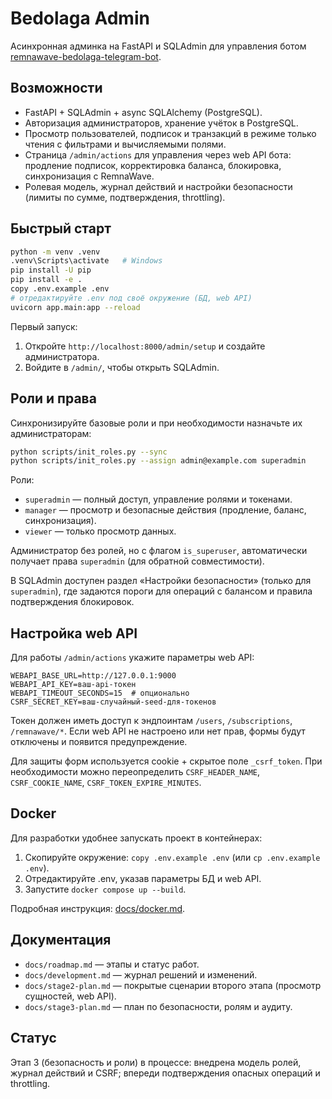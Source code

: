 # Bedolaga Admin

Асинхронная админка на FastAPI и SQLAdmin для управления ботом [remnawave-bedolaga-telegram-bot](https://github.com/Fr1ngg/remnawave-bedolaga-telegram-bot).

## Возможности

- FastAPI + SQLAdmin + async SQLAlchemy (PostgreSQL).
- Авторизация администраторов, хранение учёток в PostgreSQL.
- Просмотр пользователей, подписок и транзакций в режиме только чтения с фильтрами и вычисляемыми полями.
- Страница `/admin/actions` для управления через web API бота: продление подписок, корректировка баланса, блокировка, синхронизация с RemnaWave.
- Ролевая модель, журнал действий и настройки безопасности (лимиты по сумме, подтверждения, throttling).

## Быстрый старт

```bash
python -m venv .venv
.venv\Scripts\activate   # Windows
pip install -U pip
pip install -e .
copy .env.example .env
# отредактируйте .env под своё окружение (БД, web API)
uvicorn app.main:app --reload
```

Первый запуск:

1. Откройте `http://localhost:8000/admin/setup` и создайте администратора.
2. Войдите в `/admin/`, чтобы открыть SQLAdmin.

## Роли и права

Синхронизируйте базовые роли и при необходимости назначьте их администраторам:

```bash
python scripts/init_roles.py --sync
python scripts/init_roles.py --assign admin@example.com superadmin
```

Роли:

- `superadmin` — полный доступ, управление ролями и токенами.
- `manager` — просмотр и безопасные действия (продление, баланс, синхронизация).
- `viewer` — только просмотр данных.

Администратор без ролей, но с флагом `is_superuser`, автоматически получает права `superadmin` (для обратной совместимости).

В SQLAdmin доступен раздел «Настройки безопасности» (только для `superadmin`), где задаются пороги для операций с балансом и правила подтверждения блокировок.

## Настройка web API

Для работы `/admin/actions` укажите параметры web API:

```
WEBAPI_BASE_URL=http://127.0.0.1:9000
WEBAPI_API_KEY=ваш-api-токен
WEBAPI_TIMEOUT_SECONDS=15  # опционально
CSRF_SECRET_KEY=ваш-случайный-seed-для-токенов
```

Токен должен иметь доступ к эндпоинтам `/users`, `/subscriptions`, `/remnawave/*`. Если web API не настроено или нет прав, формы будут отключены и появится предупреждение.

Для защиты форм используется cookie + скрытое поле `_csrf_token`. При необходимости можно переопределить `CSRF_HEADER_NAME`, `CSRF_COOKIE_NAME`, `CSRF_TOKEN_EXPIRE_MINUTES`.

## Docker

Для разработки удобнее запускать проект в контейнерах:

1. Скопируйте окружение: `copy .env.example .env` (или `cp .env.example .env`).
2. Отредактируйте .env, указав параметры БД и web API.
3. Запустите `docker compose up --build`.

Подробная инструкция: [docs/docker.md](docs/docker.md).

## Документация

- `docs/roadmap.md` — этапы и статус работ.
- `docs/development.md` — журнал решений и изменений.
- `docs/stage2-plan.md` — покрытые сценарии второго этапа (просмотр сущностей, web API).
- `docs/stage3-plan.md` — план по безопасности, ролям и аудиту.

## Статус

Этап 3 (безопасность и роли) в процессе: внедрена модель ролей, журнал действий и CSRF; впереди подтверждения опасных операций и throttling.
